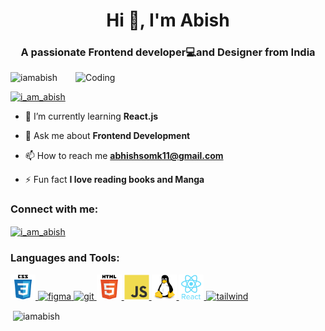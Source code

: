 
<h1 align="center">Hi 👋, I'm Abish</h1>
<h3 align="center">A passionate Frontend developer💻and Designer from India</h3>
<img align="right" alt="Coding" width="400" src="https://media3.giphy.com/media/qgQUggAC3Pfv687qPC/giphy.gif?cid=ecf05e47u1be8fv11wmo8dpjcixbqm41wsdduvbey2q1pqyk&ep=v1_gifs_search&rid=giphy.gif&ct=g">

<p align="left"> <img src="https://komarev.com/ghpvc/?username=iamabish&label=Profile%20views&color=0e75b6&style=flat" alt="iamabish" /> </p>

<p align="left"> <a href="https://twitter.com/i_am_abish" target="blank"><img src="https://img.shields.io/twitter/follow/i_am_abish?logo=twitter&style=for-the-badge" alt="i_am_abish" /></a> </p>

- 🌱 I’m currently learning **React.js**

- 💬 Ask me about **Frontend Development**

- 📫 How to reach me **abhishsomk11@gmail.com**

- ⚡ Fun fact **I love reading books and Manga**

<h3 align="left">Connect with me:</h3>
<p align="left">
<a href="https://twitter.com/i_am_abish" target="blank"><img align="center" src="https://raw.githubusercontent.com/rahuldkjain/github-profile-readme-generator/master/src/images/icons/Social/twitter.svg" alt="i_am_abish" height="30" width="40" /></a>
</p>

<h3 align="left">Languages and Tools:</h3>
<p align="left"> <a href="https://www.w3schools.com/css/" target="_blank" rel="noreferrer"> <img src="https://raw.githubusercontent.com/devicons/devicon/master/icons/css3/css3-original-wordmark.svg" alt="css3" width="40" height="40"/> </a> <a href="https://www.figma.com/" target="_blank" rel="noreferrer"> <img src="https://www.vectorlogo.zone/logos/figma/figma-icon.svg" alt="figma" width="40" height="40"/> </a> <a href="https://git-scm.com/" target="_blank" rel="noreferrer"> <img src="https://www.vectorlogo.zone/logos/git-scm/git-scm-icon.svg" alt="git" width="40" height="40"/> </a> <a href="https://www.w3.org/html/" target="_blank" rel="noreferrer"> <img src="https://raw.githubusercontent.com/devicons/devicon/master/icons/html5/html5-original-wordmark.svg" alt="html5" width="40" height="40"/> </a> <a href="https://developer.mozilla.org/en-US/docs/Web/JavaScript" target="_blank" rel="noreferrer"> <img src="https://raw.githubusercontent.com/devicons/devicon/master/icons/javascript/javascript-original.svg" alt="javascript" width="40" height="40"/> </a> <a href="https://www.linux.org/" target="_blank" rel="noreferrer"> <img src="https://raw.githubusercontent.com/devicons/devicon/master/icons/linux/linux-original.svg" alt="linux" width="40" height="40"/> </a> <a href="https://reactjs.org/" target="_blank" rel="noreferrer"> <img src="https://raw.githubusercontent.com/devicons/devicon/master/icons/react/react-original-wordmark.svg" alt="react" width="40" height="40"/> </a> <a href="https://tailwindcss.com/" target="_blank" rel="noreferrer"> <img src="https://www.vectorlogo.zone/logos/tailwindcss/tailwindcss-icon.svg" alt="tailwind" width="40" height="40"/> </a> </p>

<p>&nbsp;<img align="center" src="https://github-readme-stats.vercel.app/api?username=iamabish&show_icons=true&locale=en" alt="iamabish" /></p>
